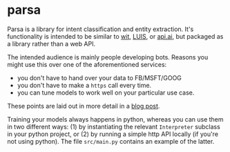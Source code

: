 # parsa

Parsa is a library for intent classification and entity extraction. It's functionality is intended to be similar to [wit](https://wit.ai), [LUIS](https://luis.ai), or [api.ai](https://api.ai), but packaged as a library rather than a web API. 

The intended audience is mainly people developing bots. Reasons you might use this over one of the aforementioned services: 
- you don't have to hand over your data to FB/MSFT/GOOG
- you don't have to make a `https` call every time.
- you can tune models to work well on your particular use case.

These points are laid out in more detail in a [blog post](https://medium.com/lastmile-conversations/do-it-yourself-nlp-for-bot-developers-2e2da2817f3d).

Training your models always happens in python, whereas you can use them in two different ways: (1) by instantiating the relevant `Interpreter` subclass in your python project, or (2) by running a simple http API locally (if you're not using python). The file `src/main.py` contains an example of the latter.

 
